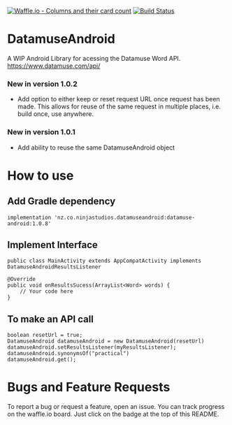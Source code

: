 [![Waffle.io - Columns and their card count](https://badge.waffle.io/CCninja86/DatamuseAndroid.png?columns=all)](https://waffle.io/CCninja86/DatamuseAndroid?utm_source=badge) [![Build Status](https://travis-ci.org/CCninja86/DatamuseAndroid.svg?branch=master)](https://travis-ci.org/CCninja86/DatamuseAndroid)

# DatamuseAndroid
A WIP Android Library for acessing the Datamuse Word API. https://www.datamuse.com/api/

### New in version 1.0.2
* Add option to either keep or reset request URL once request has been made. This allows for reuse of the same request in multiple places, i.e. build once, use anywhere.

### New in version 1.0.1
* Add ability to reuse the same DatamuseAndroid object

# How to use

## Add Gradle dependency

`implementation 'nz.co.ninjastudios.datamuseandroid:datamuse-android:1.0.8'`

## Implement Interface

`public class MainActivity extends AppCompatActivity implements DatamuseAndroidResultsListener`

```
@Override
public void onResultsSucess(ArrayList<Word> words) {
    // Your code here
}
```

## To make an API call
```
boolean resetUrl = true;
DatamuseAndroid datamuseAndroid = new DatamuseAndroid(resetUrl)
datamuseAndroid.setResultsListener(myResultsListener);
datamuseAndroid.synonymsOf("practical")
datamuseAndroid.get();
```

# Bugs and Feature Requests

To report a bug or request a feature, open an issue. You can track progress on the waffle.io board. Just click on the badge at the top of this README.
